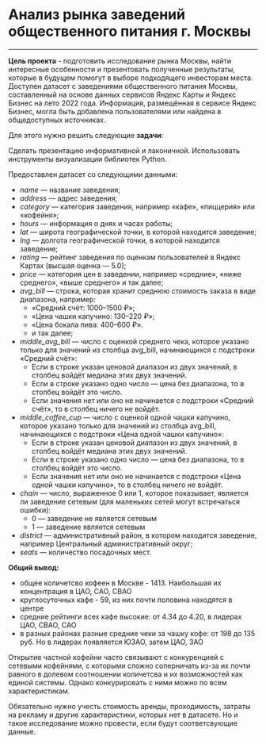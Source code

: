 # Анализ рынка заведений общественного питания г. Москвы
--- 

**Цель проекта** - подготовить исследование рынка Москвы, найти интересные особенности и презентовать полученные результаты, которые в будущем помогут в выборе подходящего инвесторам места. Доступен датасет с заведениями общественного питания Москвы, составленный на основе данных сервисов Яндекс Карты и Яндекс Бизнес на лето 2022 года. Информация, размещённая в сервисе Яндекс Бизнес, могла быть добавлена пользователями или найдена в общедоступных источниках.

Для этого нужно решить следующие **задачи**:

Сделать презентацию информативной и лаконичной. Использовать инструменты визуализации библиотек Python.

Предоставлен датасет со следующими данными:

- *name* — название заведения;
- *address* — адрес заведения;
- *category* — категория заведения, например «кафе», «пиццерия» или «кофейня»;
- *hours* — информация о днях и часах работы;
- *lat* — широта географической точки, в которой находится заведение;
- *lng* — долгота географической точки, в которой находится заведение;
- *rating* — рейтинг заведения по оценкам пользователей в Яндекс Картах (высшая оценка — 5.0);
- *price* — категория цен в заведении, например «средние», «ниже среднего», «выше среднего» и так далее;
- *avg_bill* — строка, которая хранит среднюю стоимость заказа в виде диапазона, например:
    * «Средний счёт: 1000–1500 ₽»;
    * «Цена чашки капучино: 130–220 ₽»;
    * «Цена бокала пива: 400–600 ₽».
    * и так далее;
- *middle_avg_bill* — число с оценкой среднего чека, которое указано только для значений из столбца avg_bill, начинающихся с подстроки «Средний счёт»:
    * Если в строке указан ценовой диапазон из двух значений, в столбец войдёт медиана этих двух значений.
    * Если в строке указано одно число — цена без диапазона, то в столбец войдёт это число.
    * Если значения нет или оно не начинается с подстроки «Средний счёт», то в столбец ничего не войдёт.
- *middle_coffee_cup* — число с оценкой одной чашки капучино, которое указано только для значений из столбца avg_bill, начинающихся с подстроки «Цена одной чашки капучино»:
    * Если в строке указан ценовой диапазон из двух значений, в столбец войдёт медиана этих двух значений.
    * Если в строке указано одно число — цена без диапазона, то в столбец войдёт это число.
    * Если значения нет или оно не начинается с подстроки «Цена одной чашки капучино», то в столбец ничего не войдёт.
- *chain* — число, выраженное 0 или 1, которое показывает, является ли заведение сетевым (для маленьких сетей могут встречаться ошибки):
    * 0 — заведение не является сетевым
    * 1 — заведение является сетевым
- *district* — административный район, в котором находится заведение, например Центральный административный округ;
- *seats* — количество посадочных мест.

**Общий вывод:**
- общее количетсво кофеен в Москве - 1413. Наибольшая их концентрация в ЦАО, САО, СВАО
- круглосуточных кафе - 59, из них почти половина находятся в центре 
- средние рейтинги всех кафе высокие: от 4.34 до 4.20, в лидерах ЦАО, СВАО, САО
- в разных районах разные средние чеки за чашку кофе: от 198 до 135 руб. Но в лидерах появляется ЮЗАО, затем ЦАО, ЗАО

Открытие частной кофейни часто связывают с конкуренцией с сетевыми кофейнями, с которыми сложно соперничать из-за их почти равного в долевом соотношении количетсва и их возможностей как единой системы. Однако конкурировать с ними можно по всем характеристикам.

Обязательно нужно учесть стоимость аренды, проходимость, затраты на рекламу и другие характеристики, которых нет в датасете. Но и такое исследование можно провести, если будут соответсвующие данные.